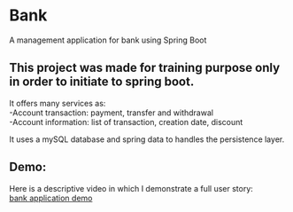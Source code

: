 # Bank
A management application for bank using Spring Boot

## This project was made for training purpose only in order to initiate to spring boot.
It offers many services as:  
-Account transaction: payment, transfer and withdrawal   
-Account information: list of transaction, creation date, discount

It uses a mySQL database and spring data to handles the persistence layer.

## Demo:  
Here is a descriptive video in which I demonstrate a full user story:  
[bank application demo](https://www.youtube.com/watch?v=BEwuD-i_JNg&t=22s)

